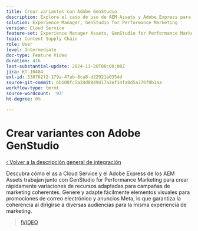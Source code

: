```yaml
---
title: Crear variantes con Adobe GenStudio
description: Explore el caso de uso de AEM Assets y Adobe Express para crear variaciones de recursos que se utilizarán en los anuncios Meta y de correo electrónico utilizados para promocionar la misma experiencia de marketing.
solution: Experience Manager, GenStudio for Performance Marketing
version: Cloud Service
feature-set: Experience Manager Assets, GenStudio for Performance Marketing
topic: Content Supply Chain
role: User
level: Intermediate
doc-type: Feature Video
duration: 416
last-substantial-update: 2024-11-20T00:00:00Z
jira: KT-16484
exl-id: 338762f2-179a-47ab-8ca8-d22921a0354d
source-git-commit: 6b108fc5a24d8949417a2ef14fa0d5a376f0b1aa
workflow-type: tm+mt
source-wordcount: '93'
ht-degree: 0%

---
```


# Crear variantes con Adobe GenStudio

[‹ Volver a la descripción general de integración](./overview.md)

Descubra cómo el as a Cloud Service y el Adobe Express de los AEM Assets trabajan junto con GenStudio for Performance Marketing para crear rápidamente variaciones de recursos adaptadas para campañas de marketing coherentes. Genere y adapte fácilmente elementos visuales para promociones de correo electrónico y anuncios Meta, lo que garantiza la coherencia al dirigirse a diversas audiencias para la misma experiencia de marketing.

>[!VIDEO](https://video.tv.adobe.com/v/3439266/?learn=on)
